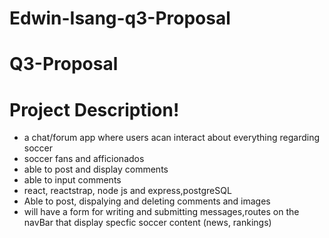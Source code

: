 # Edwin-Isang-q3-Proposal

# Q3-Proposal

# Project Description!

- a chat/forum app where users acan interact about everything regarding soccer
- soccer fans and afficionados
- able to post and display comments
- able to input comments
- react, reactstrap, node js and express,postgreSQL
- Able to post, dispalying and deleting comments and images
- will have a form for writing and submitting messages,routes on the navBar that display specfic soccer content (news, rankings)
